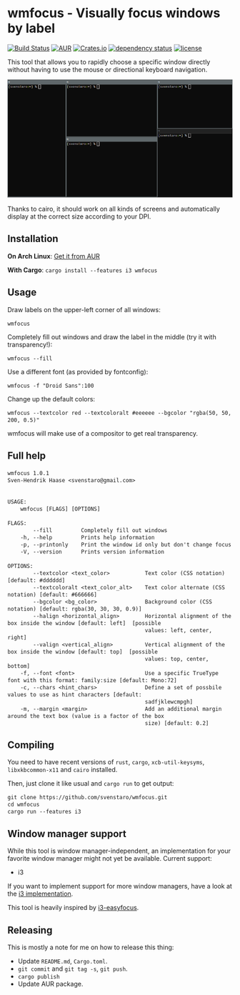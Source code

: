 # wmfocus - Visually focus windows by label

[![Build Status](https://travis-ci.com/svenstaro/wmfocus.svg?branch=master)](https://travis-ci.com/svenstaro/wmfocus)
[![AUR](https://img.shields.io/aur/version/wmfocus.svg)](https://aur.archlinux.org/packages/wmfocus/)
[![Crates.io](https://img.shields.io/crates/v/wmfocus.svg)](https://crates.io/crates/wmfocus)
[![dependency status](https://deps.rs/repo/github/svenstaro/wmfocus/status.svg)](https://deps.rs/repo/github/svenstaro/wmfocus)
[![license](http://img.shields.io/badge/license-MIT-blue.svg)](https://github.com/svenstaro/wmfocus/blob/master/LICENSE)

This tool that allows you to rapidly choose a specific window directly without having to use the mouse or directional keyboard navigation.

![Screen cast](cast.apng)

Thanks to cairo, it should work on all kinds of screens and automatically display at the correct size according to your DPI.


## Installation

**On Arch Linux**: [Get it from AUR](https://aur.archlinux.org/packages/wmfocus/)

**With Cargo**: `cargo install --features i3 wmfocus`

## Usage

Draw labels on the upper-left corner of all windows:

    wmfocus

Completely fill out windows and draw the label in the middle (try it with transparency!):

    wmfocus --fill

Use a different font (as provided by fontconfig):

    wmfocus -f "Droid Sans":100

Change up the default colors:

    wmfocus --textcolor red --textcoloralt #eeeeee --bgcolor "rgba(50, 50, 200, 0.5)"

wmfocus will make use of a compositor to get real transparency.

## Full help
```
wmfocus 1.0.1
Sven-Hendrik Haase <svenstaro@gmail.com>


USAGE:
    wmfocus [FLAGS] [OPTIONS]

FLAGS:
        --fill         Completely fill out windows
    -h, --help         Prints help information
    -p, --printonly    Print the window id only but don't change focus
    -V, --version      Prints version information

OPTIONS:
        --textcolor <text_color>           Text color (CSS notation) [default: #dddddd]
        --textcoloralt <text_color_alt>    Text color alternate (CSS notation) [default: #666666]
        --bgcolor <bg_color>               Background color (CSS notation) [default: rgba(30, 30, 30, 0.9)]
        --halign <horizontal_align>        Horizontal alignment of the box inside the window [default: left]  [possible
                                           values: left, center, right]
        --valign <vertical_align>          Vertical alignment of the box inside the window [default: top]  [possible
                                           values: top, center, bottom]
    -f, --font <font>                      Use a specific TrueType font with this format: family:size [default: Mono:72]
    -c, --chars <hint_chars>               Define a set of possbile values to use as hint characters [default:
                                           sadfjklewcmpgh]
    -m, --margin <margin>                  Add an additional margin around the text box (value is a factor of the box
                                           size) [default: 0.2]
```


## Compiling

You need to have recent versions of `rust`, `cargo`, `xcb-util-keysyms`, `libxkbcommon-x11` and `cairo` installed.

Then, just clone it like usual and `cargo run` to get output:

    git clone https://github.com/svenstaro/wmfocus.git
    cd wmfocus
    cargo run --features i3


## Window manager support

While this tool is window manager-independent, an implementation for your favorite window manager might not yet be available. Current support:

- i3

If you want to implement support for more window managers, have a look at the [i3 implementation](https://github.com/svenstaro/wmfocus/blob/master/src/wm_i3.rs).

This tool is heavily inspired by [i3-easyfocus](https://github.com/cornerman/i3-easyfocus).


## Releasing

This is mostly a note for me on how to release this thing:

- Update `README.md`, `Cargo.toml`.
- `git commit` and `git tag -s`, `git push`.
- `cargo publish`
- Update AUR package.
